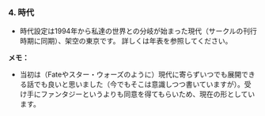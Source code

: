 ### 4. 時代

- 時代設定は1994年から私達の世界との分岐が始まった現代（サークルの刊行時期に同期）、架空の東京です。
詳しくは年表を参照してください。

**メモ：**

- 当初は（Fateやスター・ウォーズのように）現代に寄らずいつでも展開できる話でも良いと思いました（今でもそこは意識しつつ書いていますが）。受け手にファンタジーというよりも同意を得てもらいため、現在の形としています。

